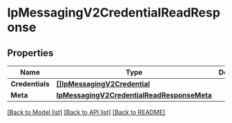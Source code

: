 # IpMessagingV2CredentialReadResponse

## Properties

Name | Type | Description | Notes
------------ | ------------- | ------------- | -------------
**Credentials** | [**[]IpMessagingV2Credential**](ip_messaging.v2.credential.md) |  | [optional] 
**Meta** | [**IpMessagingV2CredentialReadResponseMeta**](ip_messaging_v2_credentialReadResponse_meta.md) |  | [optional] 

[[Back to Model list]](../README.md#documentation-for-models) [[Back to API list]](../README.md#documentation-for-api-endpoints) [[Back to README]](../README.md)


